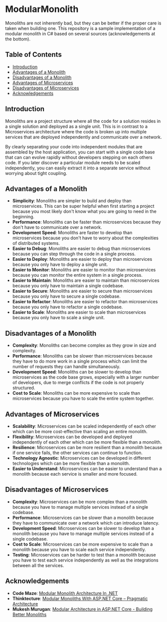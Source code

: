 # ModularMonolith

Monoliths are not inherently bad, but they can be better if the proper care is taken when building one. This repository
is a sample implementation of a modular monolith in C# based on several sources (acknowledgements at the bottom).

## Table of Contents

- [Introduction](#introduction)
- [Advantages of a Monolith](#advantages-of-a-monolith)
- [Disadvantages of a Monolith](#disadvantages-of-a-monolith)
- [Advantages of Microservices](#advantages-of-microservices)
- [Disadvantages of Microservices](#disadvantages-of-microservices)
- [Acknowledgements](#acknowledgements)

## Introduction

Monoliths are a project structure where all the code for a solution resides in a single solution and deployed as a 
single unit. This is in contrast to a Microservices architecture where the code is broken up into multiple services that
are deployed independently and communicate over a network.

By clearly separating your code into independent modules that are assembled by the host application, you can start with 
a single code base that can can evolve rapidly without developers stepping on each others code. If you later discover a
particular module needs to be scaled independently, you can easily extract it into a separate service without worrying
about tight coupling.

## Advantages of a Monolith

- **Simplicity**: Monoliths are simpler to build and deploy than microservices. This can be super helpful when first 
  starting a project because you most likely don't know what you are going to need in the beginning.
- **Performance**: Monoliths can be faster than microservices because they don't have to communicate over a network.
- **Development Speed**: Monoliths are faster to develop than microservices because you don't have to worry about the 
  complexities of distributed systems.
- **Easier to Debug**: Monoliths are easier to debug than microservices because you can step through the code in a 
  single process.
- **Easier to Deploy**: Monoliths are easier to deploy than microservices because you only have to deploy a single 
  unit.
- **Easier to Monitor**: Monoliths are easier to monitor than microservices because you can monitor the entire system 
  in a single process.
- **Easier to Maintain**: Monoliths are easier to maintain than microservices because you only have to maintain a 
  single codebase.
- **Easier to Secure**: Monoliths are easier to secure than microservices because you only have to secure a single 
  codebase.
- **Easier to Refactor**: Monoliths are easier to refactor than microservices because you only have to refactor a 
  single codebase.
- **Easier to Scale**: Monoliths are easier to scale than microservices because you only have to scale a single 
  unit.

## Disadvantages of a Monolith

- **Complexity**: Monoliths can become complex as they grow in size and complexity.
- **Performance**: Monoliths can be slower than microservices because they have to do more work in a single process which
  can limit the number of requests they can handle simultaneously.
- **Development Speed**: Monoliths can be slower to develop than microservices as the code base grows, especially with a 
  larger number of developers, due to merge conflicts if the code is not properly structured.
- **Cost to Scale**: Monoliths can be more expensive to scale than microservices because you have to scale the entire 
  system together.

## Advantages of Microservices

- **Scalability**: Microservices can be scaled independently of each other which can be more cost-effective than scaling 
  an entire monolith.
- **Flexibility**: Microservices can be developed and deployed independently of each other which can be more flexible 
  than a monolith.
- **Resilience**: Microservices can be more resilient than a monolith because if one service fails, the other services 
  can continue to function.
- **Technology Agnostic**: Microservices can be developed in different technologies which can be more flexible than a 
  monolith.
- **Easier to Understand**: Microservices can be easier to understand than a monolith because each service is smaller 
  and more focused.

## Disadvantages of Microservices

- **Complexity**: Microservices can be more complex than a monolith because you have to manage multiple services 
  instead of a single codebase.
- **Performance**: Microservices can be slower than a monolith because they have to communicate over a network which 
  can introduce latency.
- **Development Speed**: Microservices can be slower to develop than a monolith because you have to manage multiple 
  services instead of a single codebase.
- **Cost to Scale**: Microservices can be more expensive to scale than a monolith because you have to scale each 
  service independently.
- **Testing**: Microservices can be harder to test than a monolith because you have to test each service 
  independently as well as the integrations between all the services.

## Acknowledgements
- **Code Maze**: [Modular Monolith Architecture In .NET](https://code-maze.com/dotnet-modular-monolith/)
- **Thinktecture**: [Modular Monoliths With ASP.NET Core – Pragmatic Architecture](https://www.thinktecture.com/en/asp-net-core/modular-monolith/)
- **Mukesh Murugan**: [Modular Architecture in ASP.NET Core - Building Better Monoliths](https://codewithmukesh.com/blog/modular-architecture-in-aspnet-core/) 
